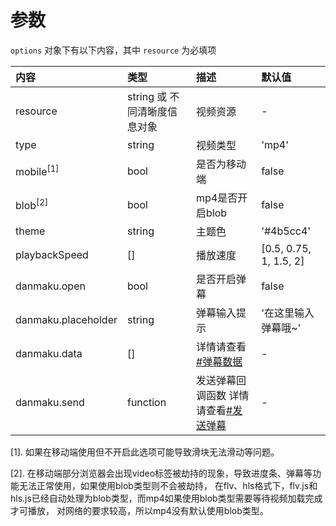 # 参数
`options` 对象下有以下内容，其中 `resource` 为必填项

|内容|类型|描述|默认值|
|:-----|:-----|:-----|:-----|
|resource|string 或 不同清晰度信息对象|视频资源|-|
|type|string|视频类型|'mp4'|
|mobile<sup>[1]</sup>|bool|是否为移动端|false|
|blob<sup>[2]</sup>|bool|mp4是否开启blob|false|
|theme|string|主题色|'#4b5cc4'|
|playbackSpeed|[]| 播放速度|[0.5, 0.75, 1, 1.5, 2]|
|danmaku.open|bool|是否开启弹幕|false|
|danmaku.placeholder|string|弹幕输入提示|'在这里输入弹幕哦~'|
|danmaku.data|[]| 详情请查看[#弹幕数据](danmaku#弹幕数据)|-|
|danmaku.send|function|发送弹幕回调函数 详情请查看[#发送弹幕](danmaku#发送弹幕) |-|

[1]. 如果在移动端使用但不开启此选项可能导致滑块无法滑动等问题。

[2]. 在移动端部分浏览器会出现video标签被劫持的现象，导致进度条、弹幕等功能无法正常使用，如果使用blob类型则不会被劫持，
在flv、hls格式下，flv.js和hls.js已经自动处理为blob类型，而mp4如果使用blob类型需要等待视频加载完成才可播放，
对网络的要求较高，所以mp4没有默认使用blob类型。